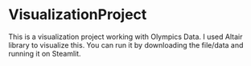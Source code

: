 # VisualizationProject
This is a visualization project working with Olympics Data. 
I used Altair library to visualize this. 
You can run it by downloading the file/data and running it on Steamlit. 
